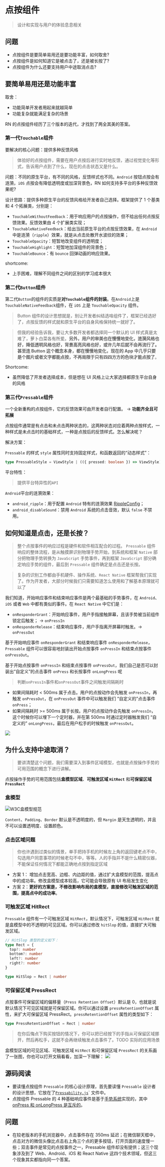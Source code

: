 # 点按组件

> 设计和实现与用户的体验息息相关

## 问题

- 点按组件是要简单易用还是要功能丰富，如何取舍?
- 点按组件是如何知道它是被点击了，还是被长按了?
- 点按组件为什么还要支持用户中途取消点击?

## 要简单易用还是功能丰富

取舍：

- 功能简单开发者用起来就越简单
- 功能复杂就能满足复杂的场景

RN 的点按组件经历了三个版本的迭代，才找到了两全其美的答案。

### 第一代`Touchable`组件

要解决的核心问题：提供多种反馈风格

> 体验好的点按组件，需要在用户点按后进行实时地反馈，通过视觉变化等形式，告诉用户点到了什么，现在的点击状态又是什么。

问题：不同的原生平台，有不同的风格，反馈样式也不同。`Android` 按钮点按会有涟漪，`iOS` 点按会有降低透明度或加深背景色，RN 如何支持多平台的多种反馈效果呢?

设计思路：提供多种原生平台的反馈风格给开发者自己选择。框架提供了 1 个基类和 4 个拓展类，分别是：

- `TouchableWithoutFeedback`：用于响应用户的点按操作，但不给出任何点按反馈效果。反馈效果由 4 个扩展类实现；
- `TouchableNativeFeedback`：给出当前原生平台的点按反馈效果，在 `Android` 中是涟漪（`ripple`）效果，就是从点击处散开水波纹的效果；
- `TouchableOpacity`：短暂地改变组件的透明度；
- `TouchableHighlight`：短暂地加深组件的背景色；
- `TouchableBounce`：有 `bounce` 回弹动画的响应效果。

shortcome:

- 上手困难，理解不同组件之间的区别的学习成本很大

### 第二代`Button`组件

第二代`Button`的组件的实质是**对`Touchable`组件的封装**。在`Android`上是`TouchableNativeFeedback`组件，在 `iOS` 上是 `TouchableOpacity` 组件。

> Button 组件的设计思想就是，别让开发者纠结选啥组件了，框架已经选好了，点按反馈的样式就和原生平台的自身风格保持统一就好了。

> 但我的经验告诉我，要让大多数开发者都选择同一个默认的 UI 样式真是太难了，萝卜白菜各有所爱。**另外，用户的审美也在慢慢地变化，涟漪风格也好，降低透明风格也好，背景高亮风格也好，或许几年后就不会再流行了。甚至连 Button 这个概念本身，都在慢慢地变化，现在的 App 中几乎只要是个图片或者文字都能点按，不再局限于只有四四方方的色块才能点按了**。

Shortcome:

- 虽然降低了开发者选择成本，但是想在 UI 风格上让大家选择都原生平台自身的风格

### 第三代`Pressable`组件

一个全新重构的点按组件，它的反馈效果可由开发者自行配置。 -> **功能齐全且可拓展**

点按组件通常是有点击和未点击两种状态的，这两种状态对应着两种点按样式，一种样式是未点击时的基础样式，一种是点按后的反馈样式。怎么解决呢？

解决方案：

`Pressable` 的样式 `style` 属性同时支持固定样式，和函数返回的“动态样式”：

```ts
type PressableStyle = ViewStyle | (({ pressed: boolean }) => ViewStyle)
```

平台特性：

> 提供平台特异性的`API`

`Android`平台的涟漪效果：

- `android_ripple`：用于配置 `Android` 特有的涟漪效果 [RippleConfig](https://reactnative.dev/docs/next/pressable#rippleconfig)；
- `android_disableSound`：禁用 `Android` 系统的点击音效，默认 `false` 不禁用。

## 如何知道是点击，还是长按？

> 整个点按事件的响应过程是硬件和软件相互配合的过程。 `Pressable` 组件响应的整体流程，是从触摸屏识别物理手势开始，到系统和框架 `Native` 部分把物理手势转换为 `JavaScript` 手势事件，再到框架 `JavaScript` 部分确定响应手势的组件，最后到 `Pressable` 组件确定是点击还是长按。

> 复杂的识别工作都由手机硬件、操作系统、`React Native` 框架帮我们实现了。作为开发者，大部分时候我们只需要知道怎么使用和了解基本原理就可以了

我们知道，开始响应事件和结束响应事件是两个最基础的手势事件，在 `Android`、`iOS` 或者 `Web` 中都有类似的事件。在 `React Native` 中它们是：

- `onResponderGrant`：开始响应事件，用户手指接触屏幕，且该手势被当前组件锁定后触发； -> `onPressIn`
- `onResponderRelease`：结束响应事件，用户手指离开屏幕时触发。-> `onPressOut`

基于开始响应事件 `onResponderGrant` 和结束响应事件 `onResponderRelease`，`Pressable` 组件可以很容易地封装出开始点按事件 `onPressIn` 和结束点按事件 `onPressOut`。

基于开始点按事件 `onPressIn` 和结束点按事件 `onPressOut`，我们自己是否可以封装出“自定义”的点击事件 `onPress` 和长按事件 `onLongPress` 呢

> 判断`onPressIn`事件和`onPressOut`事件之间触发间隔耗时

- 如果间隔耗时 < 500ms 属于点击。用户的点按动作会先触发 `onPressIn`，再触发 `onPressOut`，在 `onPressOut` 事件中可以触发我们 “自定义的”点击事件 `onPress`；
- 如果间隔耗时 >= 500ms 属于长按。用户的点按动作会先触发 `onPressIn`，这个时候你可以埋下一个定时器，并在第 500ms 时通过定时器触发我们 “自定义的” `onLongPress`，最后在用户松手的时候触发 `onPressOut`。

![](https://static001.geekbang.org/resource/image/5b/69/5b058a1a8ac8f14ff3b8f6b726a28669.png?wh=1920x1272)

## 为什么支持中途取消？

> 要讲清楚这个问题，我们需要深入到事件区域模型，也就是点按操作手势的可用范围的概念下进行讲解。

点按操作手势的可用范围包括**盒模型区域**、**可触发区域 `HitRect`** 和**可保留区域 `PressRect`**

### 盒模型

![W3C盒模型规范](https://static001.geekbang.org/resource/image/c2/7e/c2a39b421c9f21bfd34ff0def3494f7e.jpg?wh=455x340)

`Content`、`Padding`、`Border` 默认是不透明度的，但 `Margin` 是天生透明的，并且不可以设置透明度、设置颜色。

### 点击区域问题

> 你也许遇到过类似的情景，单手把持手机的时候左上角的返回键老点不中，勾选用户同意事项的时候老勾不中，等等。人的手指并不是什么精密仪器，不能保证任何情况下都能正确地点按到指定区域

- 方案 1： 增加点击宽高、边框、内边距的值，通过扩大盒模型的范围，提高点中的成功率。修改盒模型成本较高，它可能会导致原有 UI 布局发生变化
- 方案 2：**更好的方案是，不修改影响布局的盒模型，直接修改可触发区域的范围，提高点中的成功率**。

### 可触发区域 HitRect

`Pressable` 组件有一个可触发区域 `HitRect`，默认情况下，可触发区域 `HitRect` 就是盒模型中的不透明的可见区域。你可以通过修改 `hitSlop` 的值，直接扩大可触发区域。

```ts
// HitSlop 类型的定义如下：
type Rect = {
  top?: number
  bottom?: number
  left?: number
  right?: number
}

type HitSlop = Rect | number
```

### 可保留区域 PressRect

点按事件可保留区域的偏移量（`Press Retention Offset`）默认是 0，也就是说默认情况下可见区域就是可保留区域。你可以通过设置 `pressRetentionOffset` 属性，来扩大可保留区域 PressRect。`pressRetentionOffset` 属性的类型如下：

```ts
type PressRetentionOffset = Rect | number
```

> 在你后悔点下购买按钮的情况下，你可以把已经按下的手指从可保留区域挪开，然后再松手，这就不会再继续触发点击事件了。TODO 实际的应用场景

盒模型区域的可见区域、可触发区域 `HitRect` 和可保留区域 `PressRect` 的关系画了一张图，你也可以打开文稿看看，加深一下理解：
![](https://static001.geekbang.org/resource/image/a9/27/a916a2b7ba515895ce76097b04c73727.png?wh=1920x1102)

## 源码阅读

- 要读懂点按组件 `Pressable` 的核心设计原理，首先要读懂 `Pressable` 设计者的设计思想，它放在了[`Pressability.js`](https://github.com/facebook/react-native/blob/8bd3edec88148d0ab1f225d2119435681fbbba33/Libraries/Pressability/Pressability.js#L322-L366)` 文件中。
- 点按组件 Pressable 的 4 种基础响应事件是基于[手势系统](https://github.com/facebook/react-native/blob/8bd3edec88148d0ab1f225d2119435681fbbba33/Libraries/Pressability/Pressability.js#L444-L544)实现的，其中 [onPress 和 onLongPress 是互斥的](https://github.com/facebook/react-native/blob/8bd3edec88148d0ab1f225d2119435681fbbba33/Libraries/Pressability/Pressability.js#L692-L702)。

## 问题

- 在较老版本的手机浏览器中，点击事件存在 350ms 延迟；在微信聊天框中，点击对方的微信头像比点击右上角三个点的更多按钮，打开页面的速度慢一些；双击事件是常见的点按事件之一，Pressable 组件却没有提供；这三个现象涉及到了 Web、Android、iOS 和 React Native 这四个技术领域，但这三个现象其实都指向同一个答案。
